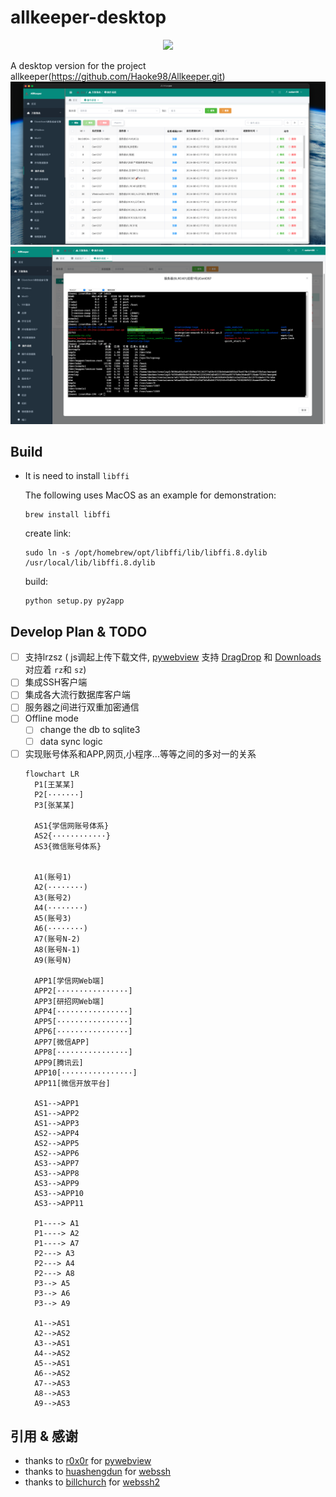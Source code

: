 # allkeeper-desktop

<center>
  <img src="https://cdn.icon-icons.com/icons2/2963/PNG/512/macos_big_sur_safe_folder_icon_186055.png"/>
</center>

A desktop version for the project allkeeper(https://github.com/Haoke98/Allkeeper.git)
![](assets/截屏2024-08-02%2017.28.03.png)
![](assets/截屏2024-08-02%2017.08.14.png)
## Build

* It is need to install `libffi`

  The following uses MacOS as an example for demonstration:
  ```shell
  brew install libffi
  ```
  create link:
  ```shell
  sudo ln -s /opt/homebrew/opt/libffi/lib/libffi.8.dylib /usr/local/lib/libffi.8.dylib
  ```
  build:
  ```shell
  python setup.py py2app
  ```

## Develop Plan & TODO

* [ ] 支持lrzsz ( js调起上传下载文件, [pywebview](https://github.com/r0x0r/pywebview)
  支持 [DragDrop](https://pywebview.flowrl.com/examples/drag_drop.html)
  和 [Downloads](https://pywebview.flowrl.com/examples/downloads.html) 对应着 `rz`和 `sz`)
* [ ] 集成SSH客户端
* [ ] 集成各大流行数据库客户端
* [ ] 服务器之间进行双重加密通信
* [ ] Offline mode
    * [ ] change the db to sqlite3
    * [ ] data sync logic
* [ ] 实现账号体系和APP,网页,小程序...等等之间的多对一的关系
  ```mermaid
  flowchart LR
    P1[王某某] 
    P2[·······]
    P3[张某某]

    AS1{学信网账号体系}
    AS2{············}
    AS3{微信账号体系}
    

    A1(账号1)
    A2(········)
    A3(账号2)
    A4(········)
    A5(账号3)
    A6(········)
    A7(账号N-2)
    A8(账号N-1)
    A9(账号N)

    APP1[学信网Web端]
    APP2[················]
    APP3[研招网Web端]
    APP4[················]
    APP5[················]
    APP6[················]
    APP7[微信APP]
    APP8[················]
    APP9[腾讯云]
    APP10[················]
    APP11[微信开放平台]

    AS1-->APP1
    AS1-->APP2
    AS1-->APP3
    AS2-->APP4
    AS2-->APP5
    AS2-->APP6
    AS3-->APP7
    AS3-->APP8
    AS3-->APP9
    AS3-->APP10
    AS3-->APP11
    
    P1----> A1
    P1----> A2
    P1----> A7
    P2---> A3
    P2---> A4
    P2---> A8
    P3--> A5
    P3--> A6
    P3--> A9

    A1-->AS1
    A2-->AS2
    A3-->AS1
    A4-->AS2
    A5-->AS1
    A6-->AS2
    A7-->AS3
    A8-->AS3
    A9-->AS3
  ```

## 引用 & 感谢

* thanks to [r0x0r](https://github.com/r0x0r) for [pywebview](https://github.com/r0x0r/pywebview)
* thanks to [huashengdun](https://github.com/huashengdun) for [webssh](https://github.com/huashengdun/webssh)
* thanks to [billchurch](https://github.com/billchurch) for [webssh2](https://github.com/billchurch/webssh2)
